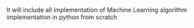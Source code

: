 It will include all implementation of Machine Learning algorithm implementation in python from scratch

